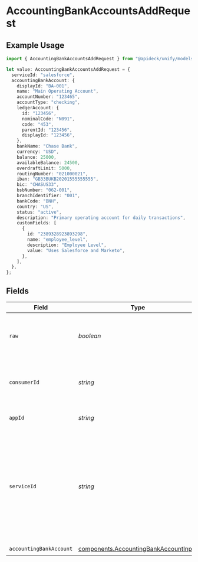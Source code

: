 # AccountingBankAccountsAddRequest

## Example Usage

```typescript
import { AccountingBankAccountsAddRequest } from "@apideck/unify/models/operations";

let value: AccountingBankAccountsAddRequest = {
  serviceId: "salesforce",
  accountingBankAccount: {
    displayId: "BA-001",
    name: "Main Operating Account",
    accountNumber: "123465",
    accountType: "checking",
    ledgerAccount: {
      id: "123456",
      nominalCode: "N091",
      code: "453",
      parentId: "123456",
      displayId: "123456",
    },
    bankName: "Chase Bank",
    currency: "USD",
    balance: 25000,
    availableBalance: 24500,
    overdraftLimit: 5000,
    routingNumber: "021000021",
    iban: "GB33BUKB20201555555555",
    bic: "CHASUS33",
    bsbNumber: "062-001",
    branchIdentifier: "001",
    bankCode: "BNH",
    country: "US",
    status: "active",
    description: "Primary operating account for daily transactions",
    customFields: [
      {
        id: "2389328923893298",
        name: "employee_level",
        description: "Employee Level",
        value: "Uses Salesforce and Marketo",
      },
    ],
  },
};
```

## Fields

| Field                                                                                                                                         | Type                                                                                                                                          | Required                                                                                                                                      | Description                                                                                                                                   | Example                                                                                                                                       |
| --------------------------------------------------------------------------------------------------------------------------------------------- | --------------------------------------------------------------------------------------------------------------------------------------------- | --------------------------------------------------------------------------------------------------------------------------------------------- | --------------------------------------------------------------------------------------------------------------------------------------------- | --------------------------------------------------------------------------------------------------------------------------------------------- |
| `raw`                                                                                                                                         | *boolean*                                                                                                                                     | :heavy_minus_sign:                                                                                                                            | Include raw response. Mostly used for debugging purposes                                                                                      |                                                                                                                                               |
| `consumerId`                                                                                                                                  | *string*                                                                                                                                      | :heavy_minus_sign:                                                                                                                            | ID of the consumer which you want to get or push data from                                                                                    | test-consumer                                                                                                                                 |
| `appId`                                                                                                                                       | *string*                                                                                                                                      | :heavy_minus_sign:                                                                                                                            | The ID of your Unify application                                                                                                              | dSBdXd2H6Mqwfg0atXHXYcysLJE9qyn1VwBtXHX                                                                                                       |
| `serviceId`                                                                                                                                   | *string*                                                                                                                                      | :heavy_minus_sign:                                                                                                                            | Provide the service id you want to call (e.g., pipedrive). Only needed when a consumer has activated multiple integrations for a Unified API. | salesforce                                                                                                                                    |
| `accountingBankAccount`                                                                                                                       | [components.AccountingBankAccountInput](../../models/components/accountingbankaccountinput.md)                                                | :heavy_check_mark:                                                                                                                            | N/A                                                                                                                                           |                                                                                                                                               |
